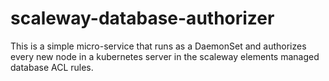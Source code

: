 # scaleway-database-authorizer

This is a simple micro-service that runs as a DaemonSet and authorizes every new node in a kubernetes server in the scaleway elements managed database ACL rules.
